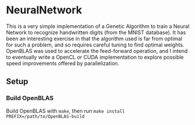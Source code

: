 # NeuralNetwork

This is a very simple implementation of a Genetic Algorithm to train a Neural Network to recognize handwritten digits (from the MNIST database). It has been an interesting exercise in that the algorithm used is far from optimal for such a problem, and so requires careful tuning to find optimal weights. OpenBLAS was used to accelerate the feed-forward operation, and I intend to eventually write a OpenCL or CUDA implementation to explore possible speed improvements offered by parallelization.

## Setup

### Build OpenBLAS
  Build OpenBLAS with `make`, then run `make install PREFIX=/path/to/OpenBLAS-build`
  

